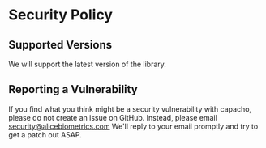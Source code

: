 # Security Policy

## Supported Versions
We will support the latest version of the library.

## Reporting a Vulnerability

If you find what you think might be a security vulnerability with capacho,
please do not create an issue on GitHub. Instead, please email security@alicebiometrics.com
We'll reply to your email promptly and try to get a patch out ASAP.
